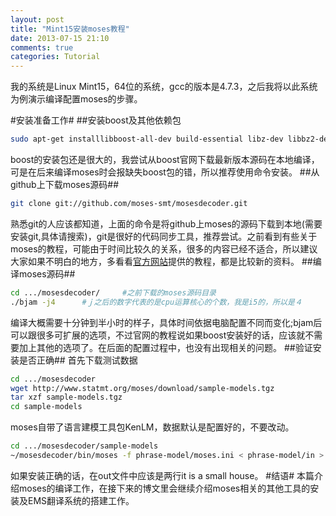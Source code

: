 ```yaml
---
layout: post
title: "Mint15安装moses教程"
date: 2013-07-15 21:10
comments: true
categories: Tutorial
---
```

我的系统是Linux Mint15，64位的系统，gcc的版本是4.7.3，之后我将以此系统为例演示编译配置moses的步骤。
<!--more-->
#安装准备工作#
##安装boost及其他依赖包
```sh
sudo apt-get installlibboost-all-dev build-essential libz-dev libbz2-dev
```
boost的安装包还是很大的，我尝试从boost官网下载最新版本源码在本地编译，可是在后来编译moses时会报缺失boost包的错，所以推荐使用命令安装。
##从github上下载moses源码##
```sh
git clone git://github.com/moses-smt/mosesdecoder.git
```
熟悉git的人应该都知道，上面的命令是将github上moses的源码下载到本地(需要安装git,具体请搜索)，git是很好的代码同步工具，推荐尝试。之前看到有些关于moses的教程，可能由于时间比较久的关系，很多的内容已经不适合，所以建议大家如果不明白的地方，多看看[官方网站](http://www.statmt.org/moses/)提供的教程，都是比较新的资料。
##编译moses源码##
```sh
cd .../mosesdecoder/     #之前下载的moses源码目录
./bjam -j4      #ｊ之后的数字代表的是cpu运算核心的个数，我是i5的，所以是４
```
编译大概需要十分钟到半小时的样子，具体时间依据电脑配置不同而变化;bjam后可以跟很多可扩展的选项，不过官网的教程说如果boost安装好的话，应该就不需要加上其他的选项了。在后面的配置过程中，也没有出现相关的问题。
##验证安装是否正确##
首先下载测试数据
```sh
cd .../mosesdecoder
wget http://www.statmt.org/moses/download/sample-models.tgz
tar xzf sample-models.tgz
cd sample-models
```
moses自带了语言建模工具包KenLM，数据默认是配置好的，不要改动。
```sh
cd .../mosesdecoder/sample-models
~/mosesdecoder/bin/moses -f phrase-model/moses.ini < phrase-model/in > out
```
如果安装正确的话，在out文件中应该是两行it is a small house。
#结语#
本篇介绍moses的编译工作，在接下来的博文里会继续介绍moses相关的其他工具的安装及EMS翻译系统的搭建工作。